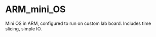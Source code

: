 # ARM_mini_OS
Mini OS in ARM, configured to run on custom lab board. Includes time slicing, simple IO.
